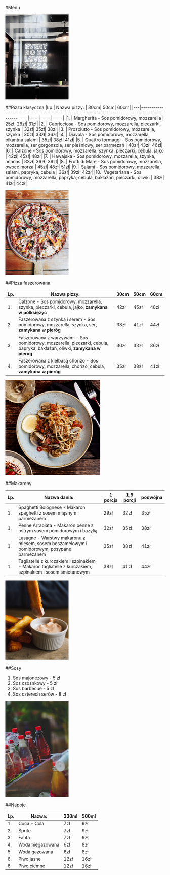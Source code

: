 #Menu

<img src = "repo_img/ana-enriquez-UCudAvr1tNo-unsplash.jpg" width = 200>

##Pizza klasyczna
|Lp.| Nazwa pizzy:                                                                                       | 30cm| 50cm| 60cm|
|---|----------------------------------------------------------------------------------------------------|-----|-----|-----|
|1. | Margherita - Sos pomidorowy, mozzarella                                                            | 25zł| 28zł| 31zł|
|2. | Capricciosa - Sos pomidorowy, mozzarella, pieczarki, szynka                                        | 32zł| 35zł| 38zł| 
|3. | Prosciutto - Sos pomidorowy, mozzarella, szynka                                                    | 30zł| 33zł| 36zł|
|4. | Diavola - Sos pomidorowy, mozzarella, pikantna salami                                              | 35zł| 38zł| 41zł|
|5. | Quattro formaggi - Sos pomidorowy, mozzarella, ser gorgonzola, ser pleśniowy, ser parmezan         | 40zł| 43zł| 46zł|
|6. | Calzone - Sos pomidorowy, mozzarella, szynka, pieczarki, cebula, jajko                             | 42zł| 45zł| 48zł|
|7. | Hawajska - Sos pomidorowy, mozzarella, szynka, ananas                                              | 33zł| 36zł| 39zł|
|8. | Frutti di Mare - Sos pomidorowy, mozzarella, owoce morza                                           | 45zł| 48zł| 51zł|
|9. | Salami - Sos pomidorowy, mozzarella, salami, papryka, cebula                                       | 36zł| 39zł| 42zł|
|10.| Vegetariana - Sos pomidorowy, mozzarella, papryka, cebula, bakłażan, pieczarki, oliwki             | 38zł| 41zł| 44zł|

<img src = "repo_img/foad-roshan-Y6OgisiGBjM-unsplash.jpg" width = 200>

##Pizza faszerowana

|Lp.| Nazwa pizzy:                                                                                       | 30cm| 50cm| 60cm|
|---|----------------------------------------------------------------------------------------------------|-----|-----|-----|
|1. | Calzone - Sos pomidorowy, mozzarella, szynka, pieczarki, cebula, jajko, **zamykana w półksiężyc**  | 42zł| 45zł| 48zł|
|2. | Faszerowana z szynką i serem - Sos pomidorowy, mozzarella, szynka, ser, **zamykana w pieróg**      | 38zł| 41zł| 44zł| 
|3. | Faszerowana z warzywami - Sos pomidorowy, mozzarella, pieczarki, cebula, papryka, bakłażan, oliwki, **zamykana w pieróg** | 30zł| 33zł| 36zł|
|4. | Faszerowana z kiełbasą chorizo - Sos pomidorowy, mozzarella, chorizo, cebula, **zamykana w pieróg**| 35zł| 38zł| 41zł|

<img src = "repo_img/clark-douglas-17ZU9BPy_Q4-unsplash.jpg" width = 300>

##Makarony

|Lp.| Nazwa dania:                                                                                       | 1 porcja| 1,5 porcji| podwójna|
|---|----------------------------------------------------------------------------------------------------|---------|-----------|---------|
|1. | Spaghetti Bolognese - Makaron spaghetti z sosem mięsnym i parmezanem                               | 29zł    |       32zł|     35zł|
|1. | Penne Arrabiata - Makaron penne z ostrym sosem pomidorowym i bazylią                               | 32zł    |       35zł|     38zł|
|1. | Lasagne - Warstwy makaronu z mięsem, sosem beszamelowym i pomidorowym, posypane parmezanem         | 35zł    |       38zł|     41zł|
|1. | Tagliatelle z kurczakiem i szpinakiem - Makaron tagliatelle z kurczakiem, szpinakiem i sosem śmietanowym | 38zł    |       41zł|     44zł|

<img src = "repo_img/abbie-tanner-Mzi4fdo93xQ-unsplash.jpg" width = 200>

##Sosy

1. Sos majonezowy - 5 zł
2. Sos czosnkowy - 5 zł
3. Sos barbecue - 5 zł
4. Sos czterech serów - 8 zł

<img src = "repo_img/punto-fotografico-pxubTOFtg_Y-unsplash.jpg" width = 200>

##Napoje

|Lp.| Nazwa:                                    | 330ml   | 500ml     |
|---|-------------------------------------------|---------|-----------|
|1. | Coca - Cola                               |  7zł    |        9zł|
|2. | Sprite                                    |  7zł    |        9zł|
|3. | Fanta                                     |  7zł    |        9zł|
|4. | Woda niegazowana                          |  6zł    |        8zł|
|5. | Woda gazowana                             |  6zł    |        8zł|
|6. | Piwo jasne                                | 12zł    |       16zł|
|6. | Piwo ciemne                               | 12zł    |       16zł|
